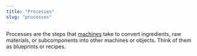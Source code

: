 ```yaml
---
title: "Processes"
slug: "processes"
---
```


Processes are the steps that [machines](/docs/machines) take to convert ingredients, raw materials, or subcomponents into other machines or objects. Think of them as blueprints or recipes.